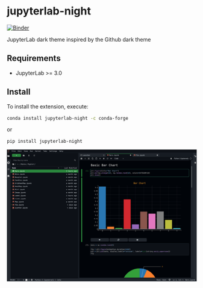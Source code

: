 # jupyterlab-night

[![Binder](https://mybinder.org/badge_logo.svg)](https://mybinder.org/v2/gh/martinRenou/jupyterlab-night/main?urlpath=lab)

JupyterLab dark theme inspired by the Github dark theme

## Requirements

- JupyterLab >= 3.0

## Install

To install the extension, execute:

```bash
conda install jupyterlab-night -c conda-forge
```

or

```bash
pip install jupyterlab-night
```

![jupyterlab-night](jupyterlab-night.png)
